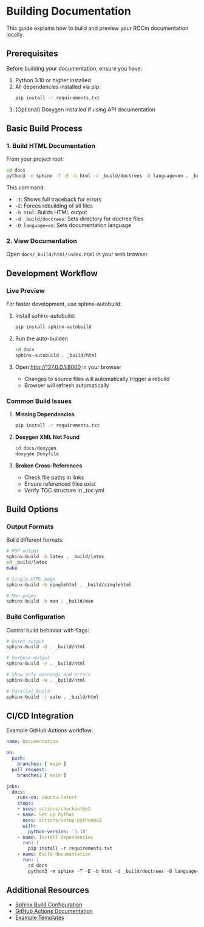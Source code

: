 # Building Documentation

This guide explains how to build and preview your ROCm documentation locally.

## Prerequisites

Before building your documentation, ensure you have:

1. Python 3.10 or higher installed
2. All dependencies installed via pip:
   ```bash
   pip install -r requirements.txt
   ```
3. (Optional) Doxygen installed if using API documentation

## Basic Build Process

### 1. Build HTML Documentation

From your project root:

```bash
cd docs
python3 -m sphinx -T -E -b html -d _build/doctrees -D language=en . _build/html
```

This command:
- `-T`: Shows full traceback for errors
- `-E`: Forces rebuilding of all files
- `-b html`: Builds HTML output
- `-d _build/doctrees`: Sets directory for doctree files
- `-D language=en`: Sets documentation language

### 2. View Documentation

Open `docs/_build/html/index.html` in your web browser.

## Development Workflow

### Live Preview

For faster development, use sphinx-autobuild:

1. Install sphinx-autobuild:
   ```bash
   pip install sphinx-autobuild
   ```

2. Run the auto-builder:
   ```bash
   cd docs
   sphinx-autobuild . _build/html
   ```

3. Open http://127.0.0.1:8000 in your browser
   - Changes to source files will automatically trigger a rebuild
   - Browser will refresh automatically

### Common Build Issues

1. **Missing Dependencies**
   ```bash
   pip install -r requirements.txt
   ```

2. **Doxygen XML Not Found**
   ```bash
   cd docs/doxygen
   doxygen Doxyfile
   ```

3. **Broken Cross-References**
   - Check file paths in links
   - Ensure referenced files exist
   - Verify TOC structure in _toc.yml

## Build Options

### Output Formats

Build different formats:
```bash
# PDF output
sphinx-build -b latex . _build/latex
cd _build/latex
make

# Single HTML page
sphinx-build -b singlehtml . _build/singlehtml

# Man pages
sphinx-build -b man . _build/man
```

### Build Configuration

Control build behavior with flags:

```bash
# Quiet output
sphinx-build -Q . _build/html

# Verbose output
sphinx-build -v . _build/html

# Show only warnings and errors
sphinx-build -W . _build/html

# Parallel build
sphinx-build -j auto . _build/html
```

## CI/CD Integration

Example GitHub Actions workflow:

```yaml
name: Documentation

on:
  push:
    branches: [ main ]
  pull_request:
    branches: [ main ]

jobs:
  docs:
    runs-on: ubuntu-latest
    steps:
    - uses: actions/checkout@v2
    - name: Set up Python
      uses: actions/setup-python@v2
      with:
        python-version: '3.10'
    - name: Install dependencies
      run: |
        pip install -r requirements.txt
    - name: Build documentation
      run: |
        cd docs
        python3 -m sphinx -T -E -b html -d _build/doctrees -D language=en . _build/html
```

## Additional Resources

- [Sphinx Build Configuration](https://www.sphinx-doc.org/en/master/man/sphinx-build.html)
- [GitHub Actions Documentation](https://docs.github.com/en/actions)
- [Example Templates](../../templates/) 